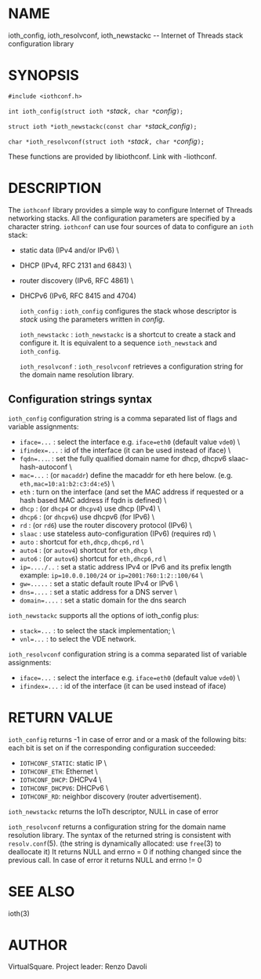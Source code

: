 <!--
.\" Copyright (C) 2022 VirtualSquare. Project Leader: Renzo Davoli
.\"
.\" This is free documentation; you can redistribute it and/or
.\" modify it under the terms of the GNU General Public License,
.\" as published by the Free Software Foundation, either version 2
.\" of the License, or (at your option) any later version.
.\"
.\" The GNU General Public License's references to "object code"
.\" and "executables" are to be interpreted as the output of any
.\" document formatting or typesetting system, including
.\" intermediate and printed output.
.\"
.\" This manual is distributed in the hope that it will be useful,
.\" but WITHOUT ANY WARRANTY; without even the implied warranty of
.\" MERCHANTABILITY or FITNESS FOR A PARTICULAR PURPOSE.  See the
.\" GNU General Public License for more details.
.\"
.\" You should have received a copy of the GNU General Public
.\" License along with this manual; if not, write to the Free
.\" Software Foundation, Inc., 51 Franklin St, Fifth Floor, Boston,
.\" MA 02110-1301 USA.
.\"
-->

# NAME
ioth_config, ioth_resolvconf, ioth_newstackc -- Internet of Threads stack configuration library

# SYNOPSIS
`#include <iothconf.h>`

`int ioth_config(struct ioth *`_stack_`, char *`_config_`);`

`struct ioth *ioth_newstackc(const char *`_stack_config_`);`

`char *ioth_resolvconf(struct ioth *`_stack_`, char *`_config_`);`

These functions are provided by libiothconf. Link with -liothconf.

# DESCRIPTION

The `iothconf` library provides a simple way to configure Internet of Threads
networking stacks. All the configuration parameters are specified by a character string.
`iothconf` can use four sources of data to configure an `ioth` stack:

* static data (IPv4 and/or IPv6) \
* DHCP (IPv4, RFC 2131 and 6843) \
* router discovery (IPv6, RFC 4861) \
* DHCPv6 (IPv6, RFC 8415 and 4704)

  `ioth_config`
: `ioth_config` configures the stack whose descriptor is _stack_ using the parameters
written in _config_.

  `ioth_newstackc`
: `ioth_newstackc` is a shortcut to create a stack and configure it. It is equivalent
to a sequence `ioth_newstack` and `ioth_config`.

  `ioth_resolvconf`
: `ioth_resolvconf` retrieves a configuration string for the domain name resolution library.

## Configuration strings syntax

`ioth_config` configuration string is a comma separated list of flags and variable assignments:

 * `iface=...` : select the interface e.g. `iface=eth0` (default value `vde0`) \
 * `ifindex=...` : id of the interface (it can be used instead of iface) \
 * `fqdn=...`. : set the fully qualified domain name for dhcp, dhcpv6 slaac-hash-autoconf \
 * `mac=...` : (or `macaddr`) define the macaddr for eth here below.  (e.g. `eth,mac=10:a1:b2:c3:d4:e5`) \
 * `eth` : turn on the interface (and set the MAC address if requested or a hash based MAC address if fqdn is defined) \
 * `dhcp` : (or `dhcp4` or `dhcpv4`) use dhcp (IPv4) \
 * `dhcp6` : (or `dhcpv6`) use dhcpv6 (for IPv6) \
 * `rd` : (or `rd6`) use the router discovery protocol (IPv6) \
 * `slaac` : use stateless auto-configuration (IPv6) (requires rd) \
 * `auto` : shortcut for `eth,dhcp,dhcp6,rd` \
 * `auto4` : (or `autov4`) shortcut for `eth,dhcp` \
 * `auto6` : (or `autov6`) shortcut for `eth,dhcp6,rd` \
 * `ip=..../..` : set a static address IPv4 or IPv6 and its prefix length example: `ip=10.0.0.100/24` or `ip=2001:760:1:2::100/64` \
 * `gw=.....` : set a static default route IPv4 or IPv6 \
 * `dns=....` : set a static address for a DNS server \
 * `domain=....` : set a static domain for the dns search

`ioth_newstackc` supports all the options of ioth_config plus:

* `stack=...` : to select the stack implementation; \
* `vnl=...` : to select the VDE network.

`ioth_resolvconf` configuration string is a comma separated list of variable assignments:

 * `iface=...` : select the interface e.g. `iface=eth0` (default value `vde0`) \
 * `ifindex=...` : id of the interface (it can be used instead of iface)

# RETURN VALUE

`ioth_config` returns -1 in case of error and or a mask of the following bits:
each bit is set on if the corresponding configuration succeeded:

* `IOTHCONF_STATIC`: static IP \
* `IOTHCONF_ETH`: Ethernet  \
* `IOTHCONF_DHCP`: DHCPv4 \
* `IOTHCONF_DHCPV6`: DHCPv6 \
* `IOTHCONF_RD`: neighbor discovery (router advertisement).

`ioth_newstackc` returns the IoTh descriptor, NULL in case of error

`ioth_resolvconf` returns a configuration string for the domain name resolution library.
The syntax of the returned string is consistent with `resolv.conf`(5).
(the string is dynamically allocated: use `free`(3) to deallocate it)
It returns NULL and errno = 0 if nothing changed since the previous call.
In case of error it returns NULL and errno != 0

# SEE ALSO

ioth(3)

# AUTHOR

VirtualSquare. Project leader: Renzo Davoli


